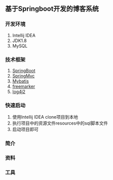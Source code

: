 ## 基于Springboot开发的博客系统

### 开发环境
1. Intellij IDEA 
2. JDK1.8
3. MySQL

### 技术框架
1. [SpringBoot](https://docs.spring.io/spring-boot/docs/current/reference/html/)
2. [SpringMvc](https://docs.spring.io/spring/docs/current/spring-framework-reference/web.html)
3. [Mybatis](https://mybatis.org/mybatis-3/zh/index.html)
4. [freemarker](https://freemarker.apache.org/)
5. [log4j2](https://logging.apache.org/log4j/2.x/)

### 快速启动
1. 使用Intellij IDEA clone项目到本地
2. 执行项目中的资源文件resources中的sql脚本文件
3. 启动项目即可

### 简介

### 资料

### 工具